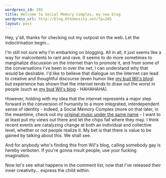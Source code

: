 ```yaml
--- 
wordpress_id: 205
title: Welcome to Social Memory Complex, my new blog
wordpress_url: http://blog.6thdensity.net/?p=205
layout: post
---
```

Hey, y'all, thanks for checking out my outpost on the web.  Let the indoctrination begin...

I'm still not sure why I'm embarking on blogging.  All in all, it just seems like a way for malcontents to rant and rave.  It seems to do more sometimes to marginalize discussion on the internet than to promote it, and from some of the conversations I've been in over the net, I can understand why that would be desirable.  I'd like to believe that dialogue on the internet can lead to creative and thoughtful discourse (even humor like <a href="http://www.geocities.com/wilforbis/weblogs/blogger.htm">my bud Wil's blog</a>) but experience has shown that the internet tends to draw out the worst in people (such as <a href="http://www.geocities.com/wilforbis/weblogs/blogger.htm">my bud Wil's blog</a> - HAHAHAHA).

However, holding with my idea that the internet represents a major step forward in the conversion of humanity to a more integrated, interdependent sense of identity - indeed, a Social Memory Complex (more on that later, in the meantime, check out my <a href="http://www.soundclick.com/socialmemorycomplex/">original music under the same name</a> - I want to at least put my views out there and let the chips fall where they may.  I think recent events are catalyzing change at both an individual and collective level, whether or not people realize it.  My bet is that there is value to be gained by talking about this.  We shall see.

And for anybody who's finding this from Wil's blog, calling somebody gay is hereby verboten.  If you're gonna insult people, use your fucking imagination.  

Now let's see what happens in the comment list, now that I've released their inner creativity... express the child within.
